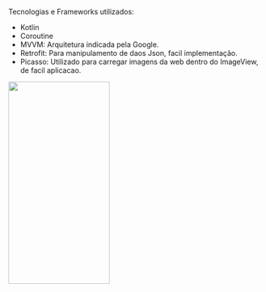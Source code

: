 Tecnologias e Frameworks utilizados:
- Kotlin
- Coroutine
- MVVM: Arquitetura indicada pela Google.
- Retrofit: Para manipulamento de daos Json, facil implementação.
- Picasso: Utilizado para carregar imagens da web dentro do ImageView, de facil aplicacao.

<img src="https://github.com/ajdamiao/SicrediSimulado/blob/master/tela.gif" width="200" height="400" />
